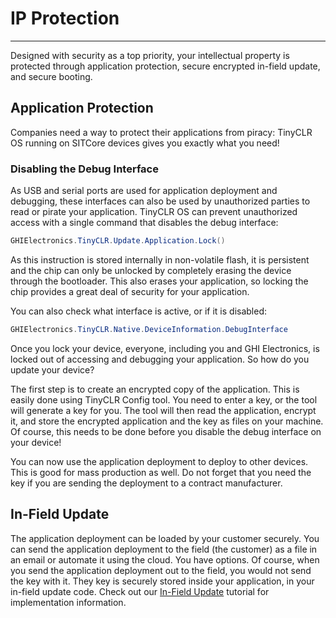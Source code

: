 # IP Protection
---
Designed with security as a top priority, your intellectual property is protected through application protection, secure encrypted in-field update, and secure booting.

## Application Protection

Companies need a way to protect their applications from piracy: TinyCLR OS running on SITCore devices gives you exactly what you need!

### Disabling the Debug Interface

As USB and serial ports are used for application deployment and debugging, these interfaces can also be used by unauthorized parties to read or pirate your application. TinyCLR OS can prevent unauthorized access with a single command that disables the debug interface:

```csharp
GHIElectronics.TinyCLR.Update.Application.Lock()
```

As this instruction is stored internally in non-volatile flash, it is persistent and the chip can only be unlocked by completely erasing the device through the bootloader. This also erases your application, so locking the chip provides a great deal of security for your application.

You can also check what interface is active, or if it is disabled:

```csharp
GHIElectronics.TinyCLR.Native.DeviceInformation.DebugInterface
```

Once you lock your device, everyone, including you and GHI Electronics, is locked out of accessing and debugging your application. So how do you update your device?

The first step is to create an encrypted copy of the application. This is easily done using TinyCLR Config tool. You need to enter a key, or the tool will generate a key for you. The tool will then read the application, encrypt it, and store the encrypted application and the key as files on your machine. Of course, this needs to be done before you disable the debug interface on your device!

You can now use the application deployment to deploy to other devices. This is good for mass production as well. Do not forget that you need the key if you are sending the deployment to a contract manufacturer.

## In-Field Update

The application deployment can be loaded by your customer securely. You can send the application deployment to the field (the customer) as a file in an email or automate it using the cloud. You have options. Of course, when you send the application deployment out to the field, you would not send the key with it. They key is securely stored inside your application, in your in-field update code. Check out our [In-Field Update](in-field-update.md) tutorial for implementation information.

